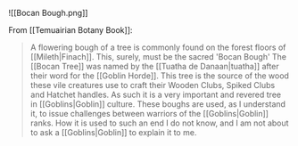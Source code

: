 ![[Bocan Bough.png]]

From [[Temuairian Botany Book]]:
> A flowering bough of a tree is commonly found on the forest floors of [[Mileth|Finach]]. This, surely, must be the sacred 'Bocan Bough'
> The [[Bocan Tree]] was named by the [[Tuatha de Danaan|tuatha]] after their word for the [[Goblin Horde]]. This tree is the source of the wood these vile creatures use to craft their Wooden Clubs, Spiked Clubs and Hatchet handles.
> As such it is a very important and revered tree in [[Goblins|Goblin]] culture. These boughs are used, as I understand it, to issue challenges between warriors of the [[Goblins|Goblin]] ranks.
> How it is used to such an end I do not know, and I am not about to ask a [[Goblins|Goblin]] to explain it to me.